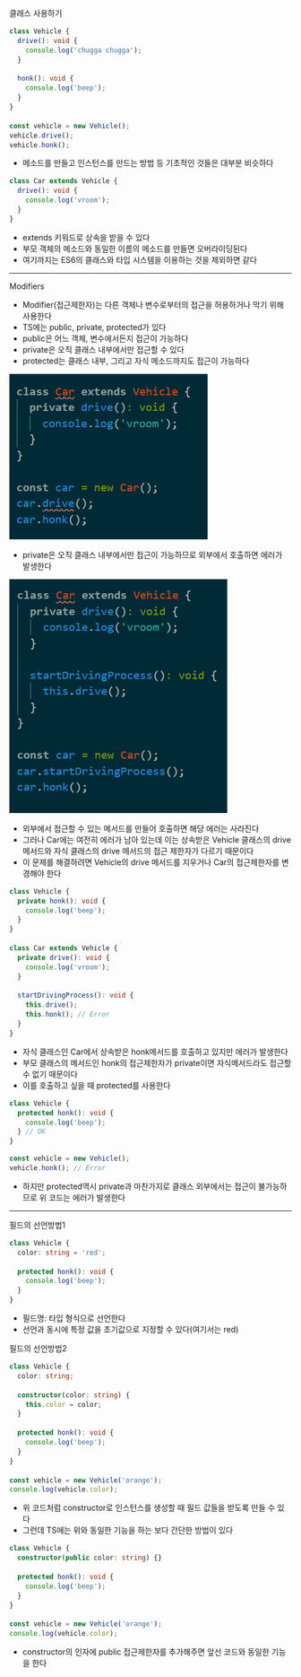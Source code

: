 클래스 사용하기

```ts
class Vehicle {
  drive(): void {
    console.log('chugga chugga');
  }

  honk(): void {
    console.log('beep');
  }
}

const vehicle = new Vehicle();
vehicle.drive();
vehicle.honk();
```

- 메소드를 만들고 인스턴스를 만드는 방법 등 기초적인 것들은 대부분 비슷하다

```ts
class Car extends Vehicle {
  drive(): void {
    console.log('vroom');
  }
}
```

- extends 키워드로 상속을 받을 수 있다
- 부모 객체의 메소드와 동일한 이름의 메소드를 만들면 오버라이딩된다
- 여기까지는 ES6의 클래스와 타입 시스템을 이용하는 것을 제외하면 같다

---

Modifiers

- Modifier(접근제한자)는 다른 객체나 변수로부터의 접근을 허용하거나 막기 위해 사용한다
- TS에는 public, private, protected가 있다
- public은 어느 객체, 변수에서든지 접근이 가능하다
- private은 오직 클래스 내부에서만 접근할 수 있다
- protected는 클래스 내부, 그리고 자식 메소드까지도 접근이 가능하다

![private_modifier](../img/class_private.png)

- private은 오직 클래스 내부에서만 접근이 가능하므로 외부에서 호출하면 에러가 발생한다

![private_modifier2](../img/class_private2.png)

- 외부에서 접근할 수 있는 메서드를 만들어 호출하면 해당 에러는 사라진다
- 그러나 Car에는 여전히 에러가 남아 있는데 이는 상속받은 Vehicle 클래스의 drive 메서드와 자식 클래스의 drive 메서드의 접근 제한자가 다르기 때문이다
- 이 문제를 해결하려면 Vehicle의 drive 메서드를 지우거나 Car의 접근제한자를 변경해야 한다

```ts
class Vehicle {
  private honk(): void {
    console.log('beep');
  }
}

class Car extends Vehicle {
  private drive(): void {
    console.log('vroom');
  }

  startDrivingProcess(): void {
    this.drive();
    this.honk(); // Error
  }
}
```

- 자식 클래스인 Car에서 상속받은 honk메서드를 호출하고 있지만 에러가 발생한다
- 부모 클래스의 메서드인 honk의 접근제한자가 private이면 자식메서드라도 접근할 수 없기 때문이다
- 이를 호출하고 싶을 때 protected를 사용한다

```ts
class Vehicle {
  protected honk(): void {
    console.log('beep');
  } // OK
}
```

```ts
const vehicle = new Vehicle();
vehicle.honk(); // Error
```

- 하지만 protected역시 private과 마찬가지로 클래스 외부에서는 접근이 불가능하므로 위 코드는 에러가 발생한다

---

필드의 선언방법1

```ts
class Vehicle {
  color: string = 'red';

  protected honk(): void {
    console.log('beep');
  }
}
```

- 필드명: 타입 형식으로 선언한다
- 선언과 동시에 특정 값을 초기값으로 지정할 수 있다(여기서는 red)

필드의 선언방법2

```ts
class Vehicle {
  color: string;

  constructor(color: string) {
    this.color = color;
  }

  protected honk(): void {
    console.log('beep');
  }
}

const vehicle = new Vehicle('orange');
console.log(vehicle.color);
```

- 위 코드처럼 constructor로 인스턴스를 생성할 때 필드 값들을 받도록 만들 수 있다
- 그런데 TS에는 위와 동일한 기능을 하는 보다 간단한 방법이 있다

```ts
class Vehicle {
  constructor(public color: string) {}

  protected honk(): void {
    console.log('beep');
  }
}

const vehicle = new Vehicle('orange');
console.log(vehicle.color);
```

- constructor의 인자에 public 접근제한자를 추가해주면 앞선 코드와 동일한 기능을 한다
